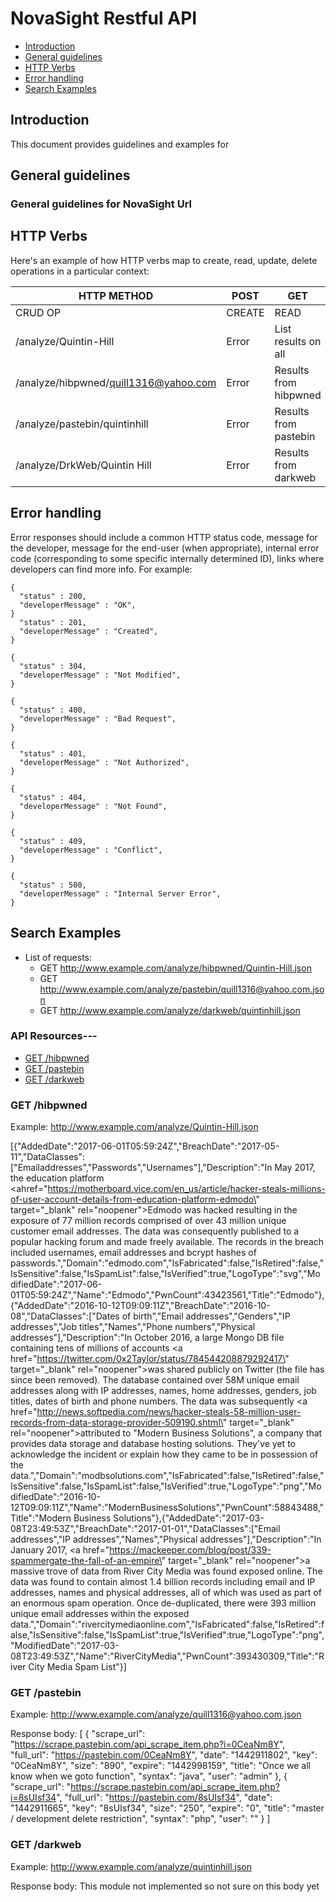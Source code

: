 # NovaSight Restful API 

* [Introduction](#introduction)
* [General guidelines](#general-guidelines)
* [HTTP Verbs](#http-verbs)
* [Error handling](#error-handling)
* [Search Examples](#search-examples)

## Introduction

This document provides guidelines and examples for 

## General guidelines

### General guidelines for NovaSight Url

## HTTP Verbs

Here's an example of how HTTP verbs map to create, read, update, delete operations in a particular context:

| HTTP METHOD                             | POST   | GET                  | PUT    | DELETE |
| --------------------------------------- | -------| -------------------- | ------ | ------ |
| CRUD OP                                 | CREATE | READ                 | UPDATE | DELETE |
| /analyze/Quintin-Hill                   | Error  | List results on all  | Error  | Error  |
| /analyze/hibpwned/quill1316@yahoo.com   | Error  | Results from hibpwned| Error  | Error  |
| /analyze/pastebin/quintinhill           | Error  | Results from pastebin| Error  | Error  |
| /analyze/DrkWeb/Quintin Hill            | Error  | Results from darkweb | Error  | Error  |
## Error handling

Error responses should include a common HTTP status code, message for the developer, message for the end-user (when appropriate), internal error code (corresponding to some specific internally determined ID), links where developers can find more info. For example:

   
    {
      "status" : 200,
      "developerMessage" : "OK",
    }
      "status" : 201,
      "developerMessage" : "Created",
    }
    
    {
      "status" : 304,
      "developerMessage" : "Not Modified",
    }
    
    {
      "status" : 400,
      "developerMessage" : "Bad Request",
    }
    
    {
      "status" : 401,
      "developerMessage" : "Not Authorized",
    }
 
    {
      "status" : 404,
      "developerMessage" : "Not Found",
    }
    
    {
      "status" : 409,
      "developerMessage" : "Conflict",
    }
    
    {
      "status" : 500,
      "developerMessage" : "Internal Server Error",
    }

## Search Examples

* List of requests:
    * GET http://www.example.com/analyze/hibpwned/Quintin-Hill.json 
    * GET http://www.example.com/analyze/pastebin/quill1316@yahoo.com.json
    * GET http://www.example.com/analyze/darkweb/quintinhill.json

### API Resources---


  - [GET /hibpwned](#get-hibpwned)
  - [GET /pastebin](#get-pastebin)
  - [GET /darkweb](#get-darkweb)
  

### GET /hibpwned

Example: http://www.example.com/analyze/Quintin-Hill.json

[{"AddedDate":"2017-06-01T05:59:24Z","BreachDate":"2017-05-11","DataClasses":["Emailaddresses","Passwords","Usernames"],"Description":"In May 2017, the education platform <ahref=\"https://motherboard.vice.com/en_us/article/hacker-steals-millions-of-user-account-details-from-education-platform-edmodo\" target=\"_blank\" rel=\"noopener\">Edmodo was hacked</a> resulting in the exposure of 77 million records comprised of over 43 million unique customer email addresses. The data was consequently published to a popular hacking forum and made freely available. The records in the breach included usernames, email addresses and bcrypt hashes of passwords.","Domain":"edmodo.com","IsFabricated":false,"IsRetired":false,"IsSensitive":false,"IsSpamList":false,"IsVerified":true,"LogoType":"svg","ModifiedDate":"2017-06-01T05:59:24Z","Name":"Edmodo","PwnCount":43423561,"Title":"Edmodo"},{"AddedDate":"2016-10-12T09:09:11Z","BreachDate":"2016-10-08","DataClasses":["Dates of birth","Email addresses","Genders","IP addresses","Job titles","Names","Phone numbers","Physical addresses"],"Description":"In October 2016, a large Mongo DB file containing tens of millions of accounts <a href=\"https://twitter.com/0x2Taylor/status/784544208879292417\" target=\"_blank\" rel=\"noopener\">was shared publicly on Twitter</a> (the file has since been removed). The database contained over 58M unique email addresses along with IP addresses, names, home addresses, genders, job titles, dates of birth and phone numbers. The data was subsequently <a href=\"http://news.softpedia.com/news/hacker-steals-58-million-user-records-from-data-storage-provider-509190.shtml\" target=\"_blank\" rel=\"noopener\">attributed to &quot;Modern Business Solutions&quot;</a>, a company that provides data storage and database hosting solutions. They've yet to acknowledge the incident or explain how they came to be in possession of the data.","Domain":"modbsolutions.com","IsFabricated":false,"IsRetired":false,"IsSensitive":false,"IsSpamList":false,"IsVerified":true,"LogoType":"png","ModifiedDate":"2016-10-12T09:09:11Z","Name":"ModernBusinessSolutions","PwnCount":58843488,"Title":"Modern Business Solutions"},{"AddedDate":"2017-03-08T23:49:53Z","BreachDate":"2017-01-01","DataClasses":["Email addresses","IP addresses","Names","Physical addresses"],"Description":"In January 2017, <a href=\"https://mackeeper.com/blog/post/339-spammergate-the-fall-of-an-empire\" target=\"_blank\" rel=\"noopener\">a massive trove of data from River City Media was found exposed online</a>. The data was found to contain almost 1.4 billion records including email and IP addresses, names and physical addresses, all of which was used as part of an enormous spam operation. Once de-duplicated, there were 393 million unique email addresses within the exposed data.","Domain":"rivercitymediaonline.com","IsFabricated":false,"IsRetired":false,"IsSensitive":false,"IsSpamList":true,"IsVerified":true,"LogoType":"png","ModifiedDate":"2017-03-08T23:49:53Z","Name":"RiverCityMedia","PwnCount":393430309,"Title":"River City Media Spam List"}]


### GET /pastebin

Example: http://www.example.com/analyze/quill1316@yahoo.com.json

Response body: 
[
    {
        "scrape_url": "https://scrape.pastebin.com/api_scrape_item.php?i=0CeaNm8Y",
        "full_url": "https://pastebin.com/0CeaNm8Y",
        "date": "1442911802",
        "key": "0CeaNm8Y",
        "size": "890",
        "expire": "1442998159",
        "title": "Once we all know when we goto function",
        "syntax": "java",
        "user": "admin"
    },
	{
        "scrape_url": "https://scrape.pastebin.com/api_scrape_item.php?i=8sUIsf34",
        "full_url": "https://pastebin.com/8sUIsf34",
        "date": "1442911665",
        "key": "8sUIsf34",
        "size": "250",
        "expire": "0",
        "title": "master / development delete restriction",
        "syntax": "php",
        "user": ""
    }
]
    
### GET /darkweb

Example: http://www.example.com/analyze/quintinhill.json

Response body: This module not implemented so not sure on this body yet





